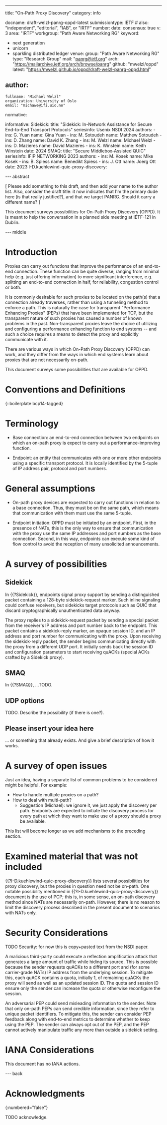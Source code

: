 ---
title: "On-Path Proxy Discovery"
category: info

docname: draft-welzl-panrg-oppd-latest
submissiontype: IETF  # also: "independent", "editorial", "IAB", or "IRTF"
number:
date:
consensus: true
v: 3
area: "IRTF"
workgroup: "Path Aware Networking RG"
keyword:
 - next generation
 - unicorn
 - sparkling distributed ledger
venue:
  group: "Path Aware Networking RG"
  type: "Research Group"
  mail: "panrg@irtf.org"
  arch: "https://mailarchive.ietf.org/arch/browse/panrg"
  github: "mwelzl/oppd"
  latest: "https://mwelzl.github.io/oppd/draft-welzl-panrg-oppd.html"

author:
 -
    fullname: "Michael Welzl"
    organization: University of Oslo
    email: "michawe@ifi.uio.no"

normative:

informative:
  Sidekick:
      title: "Sidekick: In-Network Assistance for Secure End-to-End Transport Protocols"
      seriesinfo: Usenix NSDI 2024
      authors:
        -
          ins: G. Yuan
          name: Gina Yuan
        -
          ins: M. Sotoudeh
          name: Matthew Sotoudeh
        -
          ins: D. Zhang
          name: David K. Zhang
        -
          ins: M. Welzl
          name: Michael Welzl
        -
          ins: D. Mazieres
          name: David Mazieres
        -
          ins: K. Winstein
          name: Keith Winstein
      date: 2024
  SMAQ:
      title: "Secure Middlebox-Assisted QUIC"
      seriesinfo:
          IFIP NETWORKING 2023
      authors:
      -
        ins: M. Kosek
        name: Mike Kosek
      -
        ins: B. Spiess
        name: Benedikt Spiess
      -
        ins: J. Ott
        name: Joerg Ott
    date: 2023
  I-D.kuehlewind-quic-proxy-discovery:


--- abstract

[ Please add something to this draft, and then add your name to the author list. Also, consider the draft title: it now indicates that I'm the primary dude here (is that really justified?), and that we target PANRG. Should it carry a different name? ]

This document surveys possibilities for On-Path Proxy Discovery (OPPD). It is meant to help the conversation in a planned side meeting at IETF-121 in Dublin.


--- middle

# Introduction

Proxies can carry out functions that improve the performance of an end-to-end connection. These function can be quite diverse, ranging from minimal help (e.g. just offering information) to more significant interference, e.g. splitting an end-to-end connection in half, for reliability, congestion control or both.

It is commonly desirable for such proxies to be located on the path(s) that a connection already traverses, rather than using a tunneling method to enforce a path. This is naturally the case for transparent "Performance Enhancing Proxies" (PEPs) that have been implemented for TCP, but the transparent nature of such proxies has caused a number of known problems in the past. Non-transparent proxies leave the choice of utilizing and configuring a performance enhancing function to end systems -- and such a choice requires a means to detect the proxy and explicitly communicate with it.

There are various ways in which On-Path Proxy Discovery (OPPD) can work, and they differ from the ways in which end systems learn about proxies that are not necessarily on-path.

This document surveys some possibilities that are available for OPPD.


# Conventions and Definitions

{::boilerplate bcp14-tagged}

# Terminology

* Base connection: an end-to-end connection between two endpoints on which an on-path proxy is expect to carry out a performance-improving function.

* Endpoint: an entity that communicates with one or more other endpoints using a specific transport protocol. It is locally identified by the 5-tuple of IP address pair, protocol and port numbers.

# General assumptions

* On-path proxy devices are expected to carry out functions in relation to a base connection. Thus, they must be on the same path, which means that communication with them must use the same 5-tuple.

* Endpoint initiation: OPPD must be initiated by an endpoint. First, in the presence of NATs, this is the only way to ensure that communication with the proxy use the same IP addresses and port numbers as the base connection. Second, in this way, endpoints can execute some kind of flow control to avoid the reception of many unsolicited announcements.

# A survey of possibilities

## Sidekick

In {{?Sidekick}}, endpoints signal proxy support by sending a distinguished packet containing a 128-byte sidekick-request marker. Such inline signaling could confuse receivers, but sidekicks target protocols such as QUIC that discard cryptographically unauthenticated data anyway.

The proxy replies to a sidekick-request packet by sending a special packet from the receiver's IP address and port number back to the endpoint. This packet contains a sidekick-reply marker, an opaque session ID, and an IP address and port number for communicating with the proxy. Upon receiving the sidekick-reply packet, the sender begins communicating directly with the proxy from a different UDP port. It initially sends back the session ID and configuration parameters to start receiving quACKs (special ACKs crafted by a Sidekick proxy).

## SMAQ

In {{?SMAQ}}, ...TODO.

## UDP options

TODO. Describe the possibility (if there is one?).

## Please insert your idea here

... or something that already exists. And give a brief description of how it works.


# A survey of open issues

Just an idea, having a separate list of common problems to be considered might be helpful. For example:

* How to handle multiple proxies on a path?
* How to deal with multi-path?
  * Suggestion (Michael): we ignore it, we just apply the discovery per path. Endpoints are expected to initiate the discovery process for every path at which they want to make use of a proxy should a proxy be available.

This list will become longer as we add mechanisms to the preceding section.


# Examined material that was not included

{{?I-D.kuehlewind-quic-proxy-discovery}} lists several possibilities for proxy discovery, but the proxies in question need not be on-path. One notable possibility mentioned in {{?I-D.kuehlewind-quic-proxy-discovery}} document is the use of PCP; this is, in some sense, an on-path discovery method since NATs are necessarily on-path. However, there is no reason to limit the discovery process described in the present document to scenarios with NATs only.


# Security Considerations

TODO Security: for now this is copy+pasted text from the NSDI paper.

A malicious third-party could execute a reflection amplification attack that generates a large amount of traffic while hiding its source. This is possible because the sender requests quACKs to a different port and (for some carrier-grade NATs) IP address from the underlying session. To mitigate this, each quACK contains a quota, initially 1, of remaining quACKs the proxy will send as well as an updated session ID. The quota and session ID ensure only the sender can increase the quota or otherwise reconfigure the session.

An adversarial PEP could send misleading information to the sender. Note that only on-path PEPs can send credible information, since they refer to unique packet identifiers. To mitigate this, the sender can consider PEP feedback along with end-to-end metrics to determine whether to keep using the PEP. The sender can always opt out of the PEP, and the PEP cannot actively manipulate traffic any more than outside a sidekick setting.


# IANA Considerations

This document has no IANA actions.


--- back

# Acknowledgments
{:numbered="false"}

TODO acknowledge.
